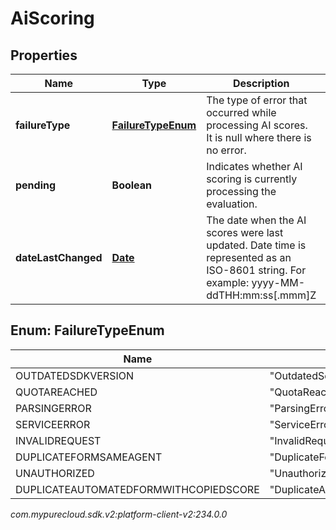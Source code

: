 # AiScoring


## Properties

| Name | Type | Description | Notes |
| ------------ | ------------- | ------------- | ------------- |
| **failureType** | [**FailureTypeEnum**](#Enum--FailureTypeEnum) | The type of error that occurred while processing AI scores. It is null where there is no error. |  [optional] |
| **pending** | **Boolean** | Indicates whether AI scoring is currently processing the evaluation. |  [optional] |
| **dateLastChanged** | [**Date**](Date) | The date when the AI scores were last updated. Date time is represented as an ISO-8601 string. For example: yyyy-MM-ddTHH:mm:ss[.mmm]Z |  [optional] |


## Enum: FailureTypeEnum

| Name | Value |
| ---- | ----- |
| OUTDATEDSDKVERSION | &quot;OutdatedSdkVersion&quot; | 
| QUOTAREACHED | &quot;QuotaReached&quot; | 
| PARSINGERROR | &quot;ParsingError&quot; | 
| SERVICEERROR | &quot;ServiceError&quot; | 
| INVALIDREQUEST | &quot;InvalidRequest&quot; | 
| DUPLICATEFORMSAMEAGENT | &quot;DuplicateFormSameAgent&quot; | 
| UNAUTHORIZED | &quot;Unauthorized&quot; | 
| DUPLICATEAUTOMATEDFORMWITHCOPIEDSCORE | &quot;DuplicateAutomatedFormWithCopiedScore&quot; | 




_com.mypurecloud.sdk.v2:platform-client-v2:234.0.0_
